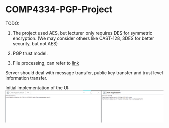 # COMP4334-PGP-Project

TODO:

1. The project used AES, but lecturer only requires DES for symmetric encryption. 
(We may consider others like CAST-128, 3DES for better security, but not AES) 

2. PGP trust model.

3. File processing, can refer to [link](https://github.com/xzx4959/PGP/blob/master/src/main/java/com/alibaba/pgp/TestPGP/KeyBasedLargeFileProcessor.java)

Server should deal with message transfer, public key transfer and trust level information transfer. 



Initial implementation of the UI:
![img.png](img.png)